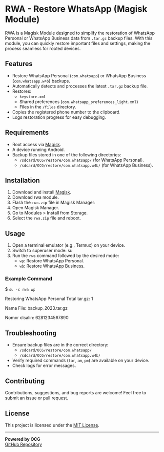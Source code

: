 # RWA - Restore WhatsApp (Magisk Module)

RWA is a Magisk Module designed to simplify the restoration of WhatsApp Personal or WhatsApp Business data from `.tar.gz` backup files. With this module, you can quickly restore important files and settings, making the process seamless for rooted devices.

## Features
- Restore WhatsApp Personal (`com.whatsapp`) or WhatsApp Business (`com.whatsapp.w4b`) backups.
- Automatically detects and processes the latest `.tar.gz` backup file.
- Restores:
  - `keystore.xml`
  - Shared preferences (`com.whatsapp_preferences_light.xml`)
  - Files in the `/files` directory.
- Copies the registered phone number to the clipboard.
- Logs restoration progress for easy debugging.

## Requirements
- Root access via [Magisk](https://magisk.me/).
- A device running Android.
- Backup files stored in one of the following directories:
  - `/sdcard/OCG/restore/com.whatsapp/` (for WhatsApp Personal).
  - `/sdcard/OCG/restore/com.whatsapp.w4b/` (for WhatsApp Business).

## Installation
1. Download and install [Magisk](https://github.com/topjohnwu/Magisk).
2. Download rwa module.
3. Flash the `rwa.zip` file in Magisk Manager:
4. Open Magisk Manager.
5. Go to Modules > Install from Storage.
6. Select the `rwa.zip` file and reboot.

## Usage
1. Open a terminal emulator (e.g., Termux) on your device.
2. Switch to superuser mode: su
3. Run the `rwa` command followed by the desired mode:
   - `wp`: Restore WhatsApp Personal.
   - `wb`: Restore WhatsApp Business.

### Example Command
$ `su -c rwa wp`


Restoring WhatsApp Personal Total tar.gz: 1

Nama File: backup_2023.tar.gz 

Nomor disalin: 6281234567890

## Troubleshooting
- Ensure backup files are in the correct directory:
  - `/sdcard/OCG/restore/com.whatsapp/`
  - `/sdcard/OCG/restore/com.whatsapp.w4b/`
- Verify required commands (`tar`, `am`, `pm`) are available on your device.
- Check logs for error messages.

## Contributing
Contributions, suggestions, and bug reports are welcome! Feel free to submit an issue or pull request.

## License
This project is licensed under the [MIT License](LICENSE).

---

**Powered by OCG**  
[GitHub Repository](https://github.com/ocg261097/rwa/)


